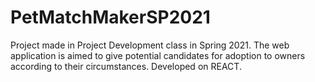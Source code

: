 # PetMatchMakerSP2021
Project made in Project Development class in Spring 2021. The web application is aimed to give potential candidates for adoption to owners according to their circumstances. Developed on REACT.
